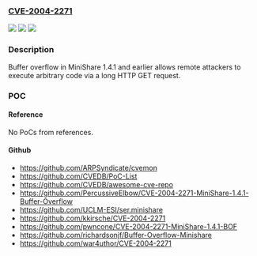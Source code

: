 ### [CVE-2004-2271](https://cve.mitre.org/cgi-bin/cvename.cgi?name=CVE-2004-2271)
![](https://img.shields.io/static/v1?label=Product&message=n%2Fa&color=blue)
![](https://img.shields.io/static/v1?label=Version&message=n%2Fa&color=blue)
![](https://img.shields.io/static/v1?label=Vulnerability&message=n%2Fa&color=brighgreen)

### Description

Buffer overflow in MiniShare 1.4.1 and earlier allows remote attackers to execute arbitrary code via a long HTTP GET request.

### POC

#### Reference
No PoCs from references.

#### Github
- https://github.com/ARPSyndicate/cvemon
- https://github.com/CVEDB/PoC-List
- https://github.com/CVEDB/awesome-cve-repo
- https://github.com/PercussiveElbow/CVE-2004-2271-MiniShare-1.4.1-Buffer-Overflow
- https://github.com/UCLM-ESI/ser.minishare
- https://github.com/kkirsche/CVE-2004-2271
- https://github.com/pwncone/CVE-2004-2271-MiniShare-1.4.1-BOF
- https://github.com/richardsonjf/Buffer-Overflow-Minishare
- https://github.com/war4uthor/CVE-2004-2271

